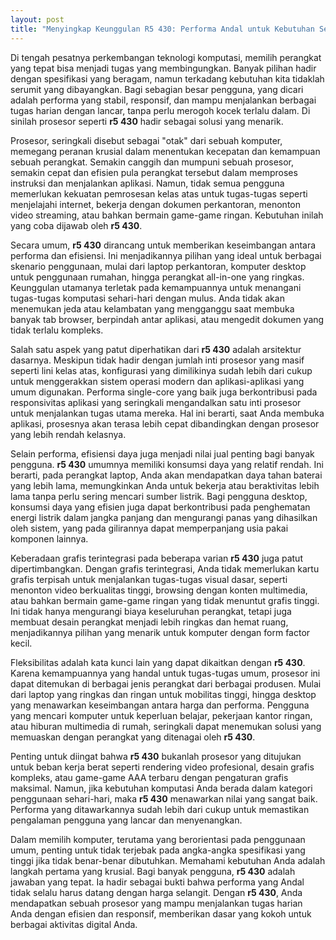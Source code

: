 ```yaml
---
layout: post
title: "Menyingkap Keunggulan R5 430: Performa Andal untuk Kebutuhan Sehari-hari"
---
```


Di tengah pesatnya perkembangan teknologi komputasi, memilih perangkat yang tepat bisa menjadi tugas yang membingungkan. Banyak pilihan hadir dengan spesifikasi yang beragam, namun terkadang kebutuhan kita tidaklah serumit yang dibayangkan. Bagi sebagian besar pengguna, yang dicari adalah performa yang stabil, responsif, dan mampu menjalankan berbagai tugas harian dengan lancar, tanpa perlu merogoh kocek terlalu dalam. Di sinilah prosesor seperti **r5 430** hadir sebagai solusi yang menarik.

Prosesor, seringkali disebut sebagai "otak" dari sebuah komputer, memegang peranan krusial dalam menentukan kecepatan dan kemampuan sebuah perangkat. Semakin canggih dan mumpuni sebuah prosesor, semakin cepat dan efisien pula perangkat tersebut dalam memproses instruksi dan menjalankan aplikasi. Namun, tidak semua pengguna memerlukan kekuatan pemrosesan kelas atas untuk tugas-tugas seperti menjelajahi internet, bekerja dengan dokumen perkantoran, menonton video streaming, atau bahkan bermain game-game ringan. Kebutuhan inilah yang coba dijawab oleh **r5 430**.

Secara umum, **r5 430** dirancang untuk memberikan keseimbangan antara performa dan efisiensi. Ini menjadikannya pilihan yang ideal untuk berbagai skenario penggunaan, mulai dari laptop perkantoran, komputer desktop untuk penggunaan rumahan, hingga perangkat all-in-one yang ringkas. Keunggulan utamanya terletak pada kemampuannya untuk menangani tugas-tugas komputasi sehari-hari dengan mulus. Anda tidak akan menemukan jeda atau kelambatan yang mengganggu saat membuka banyak tab browser, berpindah antar aplikasi, atau mengedit dokumen yang tidak terlalu kompleks.

Salah satu aspek yang patut diperhatikan dari **r5 430** adalah arsitektur dasarnya. Meskipun tidak hadir dengan jumlah inti prosesor yang masif seperti lini kelas atas, konfigurasi yang dimilikinya sudah lebih dari cukup untuk menggerakkan sistem operasi modern dan aplikasi-aplikasi yang umum digunakan. Performa single-core yang baik juga berkontribusi pada responsivitas aplikasi yang seringkali mengandalkan satu inti prosesor untuk menjalankan tugas utama mereka. Hal ini berarti, saat Anda membuka aplikasi, prosesnya akan terasa lebih cepat dibandingkan dengan prosesor yang lebih rendah kelasnya.

Selain performa, efisiensi daya juga menjadi nilai jual penting bagi banyak pengguna. **r5 430** umumnya memiliki konsumsi daya yang relatif rendah. Ini berarti, pada perangkat laptop, Anda akan mendapatkan daya tahan baterai yang lebih lama, memungkinkan Anda untuk bekerja atau beraktivitas lebih lama tanpa perlu sering mencari sumber listrik. Bagi pengguna desktop, konsumsi daya yang efisien juga dapat berkontribusi pada penghematan energi listrik dalam jangka panjang dan mengurangi panas yang dihasilkan oleh sistem, yang pada gilirannya dapat memperpanjang usia pakai komponen lainnya.

Keberadaan grafis terintegrasi pada beberapa varian **r5 430** juga patut dipertimbangkan. Dengan grafis terintegrasi, Anda tidak memerlukan kartu grafis terpisah untuk menjalankan tugas-tugas visual dasar, seperti menonton video berkualitas tinggi, browsing dengan konten multimedia, atau bahkan bermain game-game ringan yang tidak menuntut grafis tinggi. Ini tidak hanya mengurangi biaya keseluruhan perangkat, tetapi juga membuat desain perangkat menjadi lebih ringkas dan hemat ruang, menjadikannya pilihan yang menarik untuk komputer dengan form factor kecil.

Fleksibilitas adalah kata kunci lain yang dapat dikaitkan dengan **r5 430**. Karena kemampuannya yang handal untuk tugas-tugas umum, prosesor ini dapat ditemukan di berbagai jenis perangkat dari berbagai produsen. Mulai dari laptop yang ringkas dan ringan untuk mobilitas tinggi, hingga desktop yang menawarkan keseimbangan antara harga dan performa. Pengguna yang mencari komputer untuk keperluan belajar, pekerjaan kantor ringan, atau hiburan multimedia di rumah, seringkali dapat menemukan solusi yang memuaskan dengan perangkat yang ditenagai oleh **r5 430**.

Penting untuk diingat bahwa **r5 430** bukanlah prosesor yang ditujukan untuk beban kerja berat seperti rendering video profesional, desain grafis kompleks, atau game-game AAA terbaru dengan pengaturan grafis maksimal. Namun, jika kebutuhan komputasi Anda berada dalam kategori penggunaan sehari-hari, maka **r5 430** menawarkan nilai yang sangat baik. Performa yang ditawarkannya sudah lebih dari cukup untuk memastikan pengalaman pengguna yang lancar dan menyenangkan.

Dalam memilih komputer, terutama yang berorientasi pada penggunaan umum, penting untuk tidak terjebak pada angka-angka spesifikasi yang tinggi jika tidak benar-benar dibutuhkan. Memahami kebutuhan Anda adalah langkah pertama yang krusial. Bagi banyak pengguna, **r5 430** adalah jawaban yang tepat. Ia hadir sebagai bukti bahwa performa yang Andal tidak selalu harus datang dengan harga selangit. Dengan **r5 430**, Anda mendapatkan sebuah prosesor yang mampu menjalankan tugas harian Anda dengan efisien dan responsif, memberikan dasar yang kokoh untuk berbagai aktivitas digital Anda.
